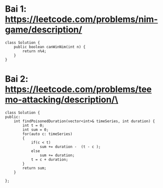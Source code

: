 # Bai 1: https://leetcode.com/problems/nim-game/description/
```
class Solution {
    public boolean canWinNim(int n) {
        return n%4;
    }
}
```


# Bai 2: https://leetcode.com/problems/teemo-attacking/description/\

```
class Solution {
public:
    int findPoisonedDuration(vector<int>& timeSeries, int duration) {
        int t = 0;
        int sum = 0;
        for(auto c: timeSeries)
        {
            if(c < t)
                sum += duration -  (t - c );
            else 
                sum += duration;
            t = c + duration;
        }
        return sum;
    }
    
};
```
